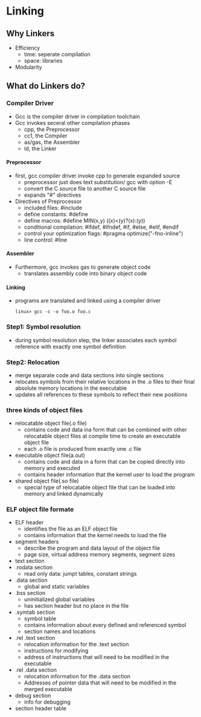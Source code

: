 # Linking
## Why Linkers
- Efficiency
    - time: seperate compilation
    - space: libraries
- Modularity

## What do Linkers do?
### Compiler Driver
- Gcc is the compiler driver in compilation toolchain
- Gcc invokes seceral other compilation phases
    - cpp, the Preprocessor
    - cc1, the Compiler
    - as/gas, the Assembler
    - ld, the Linker

#### Preprocessor
- first, gcc compiler driver invoke cpp to generate expanded source
    - preprocessor just does text substitution/ gcc with option -E
    - convert the C source file to another C source file
    - expands "#" directives
- Directives of Preprocessor   
    - included files: #include
    - define constants: #define
    - define macros: #define MIN(x,y) ((x)<(y)?(x):(y))
    - conditional compilation: #ifdef, #ifndef, #if, #else, #elif, #endif
    - control your optimization flags: #pragma optimize("-fno-inline")
    - line control: #line

#### Assembler
- Furthermore, gcc invokes gas to generate object code
    - translates assembly code into binary object code

#### Linking
- programs are translated and linked using a compiler driver
    ```
    linux> gcc -c -o foo.o foo.c
    ```

### Step1: Symbol resolution
- during symbol resolution step, the linker associates each symbol reference with exactly one symbol definition

### Step2: Relocation
- merge separate code and data sections into single sections
- relocates symbols from their relative locations in the .o files to their final absolute memory locations in the executable
- updates all references to these symbols to reflect their new positions

### three kinds of object files
- relocatable object file(.o file)
    - contains code and data ina form that can be combined with other relocatable object files at compile time to create an executable object file
    - each .o file is produced from exactly one .c file
- executable object file(a.out)
    - contains code and data in a form that can be copied directly into memory and executed
    - contains header information that the kernel user to load the program
- shared object file(.so file)
    - special type of relocatable object file that can be loaded into memory and linked dynamically

### ELF object file formate
- ELF header
    - identifies the file as an ELF object file
    - contains information that the kernel needs to load the file
- segment headers
    - describe the program and data layout of the object file
    - page size, virtual address memory segments, segment sizes
- text section
- .rodata section
    - read only data: jumpt tables, constant strings
- .data section
    - global and static variables
- .bss section
    - uninitialized global variables
    - has section header but no place in the file
- .symtab section
    - symbol table
    - contains information about every defined and referenced symbol
    - section names and locations
- .rel .text section
    - relocation information for the .text section
    - instructions for modifying
    - address of instructions that will need to be modified in the executable
- .rel .data section
    - relocation information for the .data section
    - Addresses of pointer data that will need to be modified in the merged executable
- debug section
    - info for debugging
- section header table